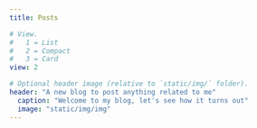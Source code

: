 ```yaml
---
title: Posts

# View.
#   1 = List
#   2 = Compact
#   3 = Card
view: 2

# Optional header image (relative to `static/img/` folder).
header: "A new blog to post anything related to me"
  caption: "Welcome to my blog, let's see how it turns out"
  image: "static/img/img"
---
```

